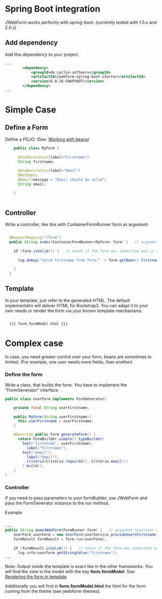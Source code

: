 # Spring Boot integration

JWebForm works perfectly with spring-boot. (currently tested with 1.5.x and 2.0.x)

## Add dependency

Add this dependency to your project:

```xml
...
        <dependency>
            <groupId>de.cyclon-softworx</groupId>
            <artifactId>jwebform-spring-boot-starter</artifactId>
            <version>0.0.10-SNAPSHOT</version>
        </dependency>
...
```

# Simple Case

## Define a Form

Define a POJO:
(See: [Working with beans](beans.md))

```Java
    public class MyForm {
  
      @UseDecoration(label="Firstname")
      String firstname;
      
      @UseDecoration(label="Email")
      @NotEmpty
      @Email(message = "Email should be valid")
      String email;
            
    }
    
```



## Controller

Write a controller, like this with ContainerFormRunner<Myform> form as argument: 

```Java

  @RequestMapping("/form")
  public String index(ContainerFormRunner<MyForm> form) {   // argument resolver will fill request-vars
  
    if (form.isValid()) {   // check if the form was submitted and is valid
      
      log.debug("Valid firstname from form:"  + form.getBean().firstname);   
      
    }
  }

```

## Template

In your template, just refer to the generated HTML. 
The default implementatin will deliver HTML for Bootstrap3.
You can adapt it to your own needs or render the form via 
your known template-mechanisms.  

```HTML

  {{{ form.formModel.html }}}

```


# Complex case

In case, you need greater control over your form, beans are sometimes to limited. 
(For example, one user needs more fields, than another)

### Define the form

Write a class, that builds the form. You have to implement the "FormGenerator" interface.
```Java
public class UserForm implements FormGenerator{ 

    private final String userFirstname;
    
    public MyForm(String userFirstname){
      this.userFirstname = userFirstname;
    }

    @Override public Form generateForm() {
      return FormBuilder.simple().typeBuilder(
        text("firstname", userFirstname).
          label("Firstname"), 
        text("email").
          label("Email").
          criteria(Criteria.required(), Criteria.email())
        ).build();
    }
}    
```

### Controller 

If you need to pass parameters to your formBuilder, use JWebForm and pass the FormGenerator instance to the run method.

Example

```Java

...
public String demoJWebForm(FormRunner form) {   // arguemnt resulover will fill request-vars
    UserForm userForm = new UserForm(userService.provideUsersFirstname());
    FormResult formResult = form.run(userForm);   
    
    if (formResult.isValid()) {   // check if the form was submitted and is valid
      log.info(userForm.getStringValue("firstname");  
...
```


Note: Output inside the template is exact like in the other frameworks. 
You will find the view in the model with the key __form.formModel__. See: [Rendering the form in template](template.md)

Additionally you will find in __form.formModel.html__ the html for the form coming from the theme (see jwebform-themes).
